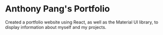 # Anthony Pang's Portfolio

Created a portfolio website using React, as well as the Material UI library, to display information about myself and my projects.
